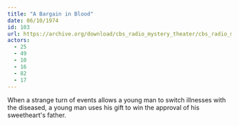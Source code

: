 ```yaml
---
title: "A Bargain in Blood"
date: 06/10/1974
id: 103
url: https://archive.org/download/cbs_radio_mystery_theater/cbs_radio_mystery_theater-0101-0150.zip/cbs_radio_mystery_theater-0101-0150%2Fcbsrmt_0103_a_bargain_in_blood.mp3
actors:
  - 25
  - 49
  - 10
  - 16
  - 82
  - 17
---
```

When a strange turn of events allows a young man to switch illnesses with the diseased, a young man uses his gift to win the approval of his sweetheart's father.